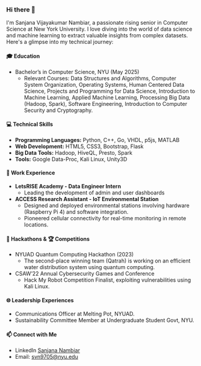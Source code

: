 ### Hi there 👋
I'm Sanjana Vijayakumar Nambiar, a passionate rising senior in Computer Science at New York University. I love diving into the world of data science and machine learning to extract valuable insights from complex datasets. Here's a glimpse into my technical journey:

#### 🎓 Education
- Bachelor’s in Computer Science, NYU (May 2025)
  - Relevant Courses: Data Structures and Algorithms, Computer System Organization, Operating Systems, Human Centered Data Science, Projects and Programming for Data Science, Introduction to Machine Learning, Applied Machine Learning, Processing Big Data (Hadoop, Spark), Software Engineering, Introduction to Computer Security and Cryptography.

#### 💻 Technical Skills
- **Programming Languages:** Python, C++, Go, VHDL, p5js, MATLAB
- **Web Development:** HTML5, CSS3, Bootstrap, Flask
- **Big Data Tools:** Hadoop, HiveQL, Presto, Spark
- **Tools:** Google Data-Proc, Kali Linux, Unity3D 

#### 🚀 Work Experience
- **LetsRISE Academy - Data Engineer Intern**
  -  Leading the development of admin and user dashboards 
- **ACCESS Research Assistant - IoT Environmental Station**
  - Designed and deployed environmental stations involving hardware (Raspberry Pi 4) and software integration.
  - Pioneered cellular connectivity for real-time monitoring in remote locations.

#### 🤖 Hackathons &  🏆 Competitions
- NYUAD Quantum Computing Hackathon (2023)
  - The second-place winning team (Qatrah) is working on an efficient water distribution system using quantum computing.
- CSAW’22 Annual Cybersecurity Games and Conference
  - Hack My Robot Competition Finalist, exploiting vulnerabilities using Kali Linux.

#### 🌐 Leadership Experiences
- Communications Officer at Melting Pot, NYUAD.
- Sustainability Committee Member at Undergraduate Student Govt, NYU.

#### 📫 Connect with Me
- LinkedIn [Sanjana Nambiar](https://www.linkedin.com/in/sanjana-nambiar-3a9322224/)
- Email: svn9705@nyu.edu
